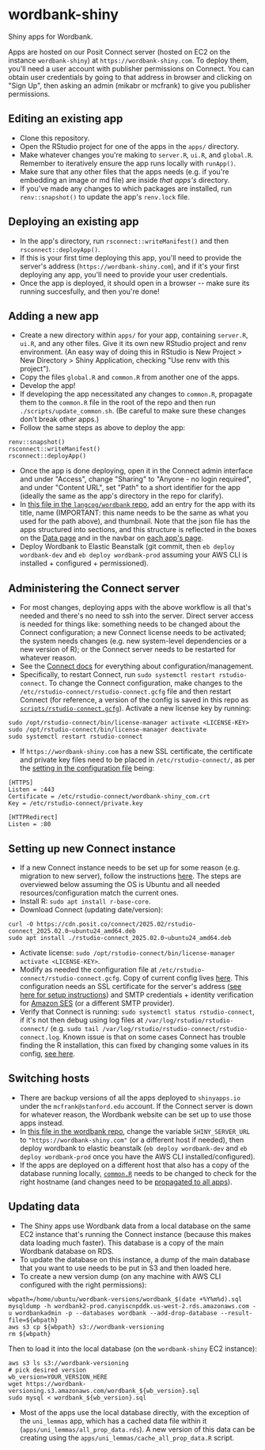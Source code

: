 # wordbank-shiny

Shiny apps for Wordbank.

Apps are hosted on our Posit Connect server (hosted on EC2 on the instance `wordbank-shiny`) at `https://wordbank-shiny.com`. To deploy them, you'll need a user account with publisher permissions on Connect. You can obtain user credentials by going to that address in browser and clicking on "Sign Up", then asking an admin (mikabr or mcfrank) to give you publisher permissions.

## Editing an existing app
- Clone this repository.
- Open the RStudio project for one of the apps in the `apps/` directory.
- Make whatever changes you're making to `server.R`, `ui.R`, and `global.R`. Remember to iteratively ensure the app runs locally with `runApp()`.
- Make sure that any other files that the apps needs (e.g. if you're embedding an image or md file) are inside *that apps's* directory.
- If you've made any changes to which packages are installed, run `renv::snapshot()` to update the app's `renv.lock` file.

## Deploying an existing app
- In the app's directory, run `rsconnect::writeManifest()` and then `rsconnect::deployApp()`.
- If this is your first time deploying this app, you'll need to provide the server's address (`https://wordbank-shiny.com`), and if it's your first deploying any app, you'll need to provide your user credentials.
- Once the app is deployed, it should open in a browser -- make sure its running succesfully, and then you're done!

## Adding a new app
- Create a new directory within `apps/` for your app, containing `server.R`, `ui.R`, and any other files. Give it its own new RStudio project and renv environment. (An easy way of doing this in RStudio is New Project > New Directory > Shiny Application, checking "Use renv with this project").
- Copy the files `global.R` and `common.R` from another one of the apps.
- Develop the app!
- If developing the app necessitated any changes to `common.R`, propagate them to the `common.R` file in the root of the repo and then run `./scripts/update_common.sh`. (Be careful to make sure these changes don't break other apps.)
- Follow the same steps as above to deploy the app:
```
renv::snapshot()
rsconnect::writeManifest()
rsconnect::deployApp()
```
- Once the app is done deploying, open it in the Connect admin interface and under "Access", change "Sharing" to "Anyone - no login required", and under "Content URL", set "Path" to a short identifier for the app (ideally the same as the app's directory in the repo for clarify).
- In [this file in the `langcog/wordbank` repo](https://github.com/langcog/wordbank/blob/master/wordbank/static/json/analyses.json), add an entry for the app with its title, name (IMPORTANT: this name needs to be the same as what you used for the path above), and thumbnail. Note that the json file has the apps structured into sections, and this structure is reflected in the boxes on the [Data page](https://wordbank.stanford.edu/data/) and in the navbar on [each app's page](https://wordbank.stanford.edu/data/?name=vocab_norms).
- Deploy Wordbank to Elastic Beanstalk (git commit, then `eb deploy wordbank-dev` and `eb deploy wordbank-prod` assuming your AWS CLI is installed + configured + permissioned).

## Administering the Connect server
- For most changes, deploying apps with the above workflow is all that's needed and there's no need to ssh into the server. Direct server access is needed for things like: something needs to be changed about the Connect configuration; a new Connect license needs to be activated; the system needs changes (e.g. new system-level dependencies or a new version of R); or the Connect server needs to be restarted for whatever reason.
- See the [Connect docs](https://docs.posit.co/connect/admin/) for everything about configuration/management.
- Specifically, to restart Connect, run `sudo systemctl restart rstudio-connect`. To change the Connect configuration, make changes to the `/etc/rstudio-connect/rstudio-connect.gcfg` file and then restart Connect (for reference, a version of the config is saved in this repo as [`scripts/rstudio-connect.gcfg`](https://github.com/langcog/wordbank-shiny/blob/main/scripts/rstudio-connect.gcfg)). Activate a new license key by running:
```
sudo /opt/rstudio-connect/bin/license-manager activate <LICENSE-KEY>
sudo /opt/rstudio-connect/bin/license-manager deactivate
sudo systemctl restart rstudio-connect
```
- If `https://wordbank-shiny.com` has a new SSL certificate, the certificate and private key files need to be placed in `/etc/rstudio-connect/`, as per the [setting in the configuration file](https://docs.posit.co/connect/admin/getting-started/local-install/initial-configuration/ssl-certificates/) being:
```
[HTTPS]
Listen = :443
Certificate = /etc/rstudio-connect/wordbank-shiny_com.crt
Key = /etc/rstudio-connect/private.key

[HTTPRedirect]
Listen = :80
```

## Setting up new Connect instance
- If a new Connect instance needs to be set up for some reason (e.g. migration to new server), follow the instructions [here](https://docs.posit.co/connect/admin/getting-started/local-install/server-install/). The steps are overviewed below assuming the OS is Ubuntu and all needed resources/configuration match the current ones.
- Install R: `sudo apt install r-base-core`.
- Download Connect (updating date/version):
```
curl -O https://cdn.posit.co/connect/2025.02/rstudio-connect_2025.02.0~ubuntu24_amd64.deb
sudo apt install ./rstudio-connect_2025.02.0~ubuntu24_amd64.deb
```
- Activate license: `sudo /opt/rstudio-connect/bin/license-manager activate <LICENSE-KEY>`.
- Modify as needed the configuration file at `/etc/rstudio-connect/rstudio-connect.gcfg`. Copy of current config lives [here](https://github.com/langcog/wordbank-shiny/blob/main/scripts/rstudio-connect.gcfg). This configuration needs an SSL certificate for the server's address ([see here for setup instructions](https://paper.dropbox.com/doc/shiny-ssl-setup--ChGgWhFg7fesFv7xQcsvTnBVAg-Nnin7iBJip0yHQ8G31hCN)) and SMTP credentials + identity verification for [Amazon SES](https://us-west-2.console.aws.amazon.com/ses/home?region=us-west-2#/smtp) (or a different SMTP provider).
- Verify that Connect is running: `sudo systemctl status rstudio-connect`, if it's not then debug using log files at `/var/log/rstudio/rstudio-connect/` (e.g. `sudo tail /var/log/rstudio/rstudio-connect/rstudio-connect.log`. Known issue is that on some cases Connect has trouble finding the R installation, this can fixed by changing some values in its config, [see here](https://support.posit.co/hc/en-us/articles/10792878598679-Resolving-the-Could-not-detect-R-Error).

## Switching hosts
- There are backup versions of all the apps deployed to `shinyapps.io` under the `mcfrank@stanford.edu` account. If the Connect server is down for whatever reason, the Wordbank website can be set up to use those apps instead.
- In [this file in the wordbank repo](https://github.com/langcog/wordbank/blob/master/wordbank/settings.py), change the variable `SHINY_SERVER_URL` to `"https://wordbank-shiny.com"` (or a different host if needed), then deploy wordbank to elastic beanstalk (`eb deploy wordbank-dev` and `eb deploy wordbank-prod` once you have the AWS CLI installed/configured).
- If the apps are deployed on a different host that also has a copy of the database running locally, [`common.R`](https://github.com/langcog/wordbank-shiny/blob/78d862e7e0557f455a5cfc2b74651399b5b23274/common.R#L28) needs to be changed to check for the right hostname (and changes need to be [propagated to all apps](https://github.com/langcog/wordbank-shiny/blob/main/scripts/update_common.sh)).

## Updating data
- The Shiny apps use Wordbank data from a local database on the same EC2 instance that's running the Connect instance (because this makes data loading much faster). This database is a copy of the main Wordbank database on RDS.
- To update the database on this instance, a dump of the main database that you want to use needs to be put in S3 and then loaded here.
- To create a new version dump (on any machine with AWS CLI configured with the right permissions):
```
wbpath=/home/ubuntu/wordbank-versions/wordbank_$(date +%Y%m%d).sql
mysqldump -h wordbank2-prod.canyiscnpddk.us-west-2.rds.amazonaws.com -u wordbankadmin -p --databases wordbank --add-drop-database --result-file=${wbpath}
aws s3 cp ${wbpath} s3://wordbank-versioning
rm ${wbpath}
```
Then to load it into the local database (on the `wordbank-shiny` EC2 instance):
```
aws s3 ls s3://wordbank-versioning
# pick desired version
wb_version=YOUR_VERSION_HERE
wget https://wordbank-versioning.s3.amazonaws.com/wordbank_${wb_version}.sql
sudo mysql < wordbank_${wb_version}.sql
```
- Most of the apps use the local database directly, with the exception of the `uni_lemmas` app, which has a cached data file within it (`apps/uni_lemmas/all_prop_data.rds`). A new version of this data can be creating using the `apps/uni_lemmas/cache_all_prop_data.R` script.
